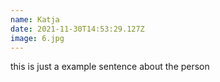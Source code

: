 ```yaml
---
name: Katja
date: 2021-11-30T14:53:29.127Z
image: 6.jpg
---
```

this is just a example sentence about the person